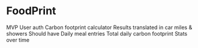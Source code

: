 # FoodPrint

MVP
  User auth
  Carbon footprint calculator
  Results translated in car miles & showers
Should have
  Daily meal entries 
  Total daily carbon footprint
  Stats over time
